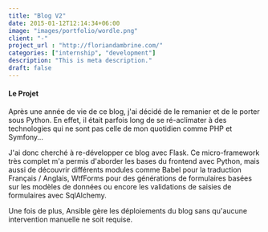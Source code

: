 ```yaml
---
title: "Blog V2"
date: 2015-01-12T12:14:34+06:00
image: "images/portfolio/wordle.png"
client: "-"
project_url : "http://floriandambrine.com/"
categories: ["internship", "development"]
description: "This is meta description."
draft: false
---
```


#### Le Projet

Après une année de vie de ce blog, j'ai décidé de le remanier et de le porter sous Python. En effet, il était parfois long de se ré-aclimater à des technologies qui ne sont pas celle de mon quotidien comme PHP et Symfony…

J'ai donc cherché à re-développer ce blog avec Flask. Ce micro-framework très complet m'a permis d'aborder les bases du frontend avec Python, mais aussi de découvrir différents modules comme Babel pour la traduction Français / Anglais, WtfForms pour des générations de formulaires basées sur les modèles de données ou encore les validations de saisies de formulaires avec SqlAlchemy.

Une fois de plus, Ansible gère les déploiements du blog sans qu'aucune intervention manuelle ne soit requise.
